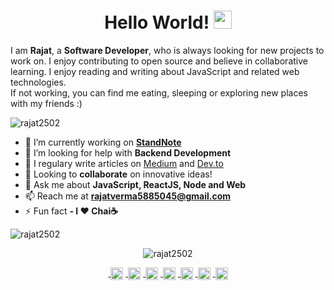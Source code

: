 <h1 align="center">Hello World! <img src="https://github.com/sciencepal/sciencepal/blob/master/assets/Hi.gif" width="29px"></h1>
<p>I am <b>Rajat</b>, a <b>Software Developer</b>,  who is always looking for new projects to work on. I enjoy contributing to open source and believe in collaborative learning. I enjoy reading and writing about JavaScript and related web technologies.</br>
If not working, you can find me eating, sleeping or exploring new places with my friends :)</p>

<p align="left"> <img src="https://komarev.com/ghpvc/?username=rajat2502" alt="rajat2502" /> </p>

- 🔭 I’m currently working on **[StandNote](https://github.com/ajat2502/StandNote)**
- 🤔 I’m looking for help with **Backend Development**
- 📝 I regulary write articles on [Medium](https://medium.com/@rajat2502) and [Dev.to](https://dev.to/rajat2502)
- 🤝 Looking to **collaborate** on innovative ideas!
- 💬 Ask me about **JavaScript, ReactJS, Node and Web**
- 📫 Reach me at **rajatverma5885045@gmail.com**
- ⚡ Fun fact **- I ❤️ Chai☕**

<p><img align="center" src="https://github-readme-stats.vercel.app/api/top-langs/?username=rajat2502&layout=compact&hide=html" alt="rajat2502" /></p>

<p align="center"> <img src="https://github-readme-stats.vercel.app/api?username=rajat2502&show_icons=true" alt="rajat2502" /> </p>

<p align="center">
<a href="https://twitter.com/rajatverma2502" target="blank">&nbsp;<img align="center" src="https://cdn.jsdelivr.net/npm/simple-icons@3.0.1/icons/twitter.svg" alt="rajatverma2502" height="20" width="20" /></a>
<a href="https://linkedin.com/in/rajat2502" target="blank">&nbsp;<img align="center" src="https://cdn.jsdelivr.net/npm/simple-icons@3.0.1/icons/linkedin.svg" alt="rajat2502" height="20" width="20" /></a>
<a href="https://medium.com/@rajat2502" target="blank">&nbsp;<img align="center" src="https://cdn.jsdelivr.net/npm/simple-icons@3.0.1/icons/medium.svg" alt="rajat2502" height="20" width="20" /></a>
<a href="https://www.hackerrank.com/rajat2502" target="blank">&nbsp;<img align="center" src="https://cdn.jsdelivr.net/npm/simple-icons@3.0.1/icons/hackerrank.svg" alt="rajat2502" height="20" width="20" /></a>
<a href="https://www.codechef.com/users/rajat2502" target="blank">&nbsp;<img align="center" src="https://cdn.jsdelivr.net/npm/simple-icons@3.0.1/icons/codechef.svg" alt="rajat2502" height="20" width="20" /></a>
<a href="https://dev.to/rajat2502" target="blank">&nbsp;<img align="center" src="https://cdn.jsdelivr.net/npm/simple-icons@3.0.1/icons/dev-dot-to.svg" alt="rajat2502" height="20" width="20" /></a>
<a href="https://stackoverflow.com/users/10812309/rajat-verma" target="blank">&nbsp;<img align="center" src="https://cdn.jsdelivr.net/npm/simple-icons@3.0.1/icons/stackoverflow.svg" alt="rajat2502" height="20" width="20" /></a>
</p>
